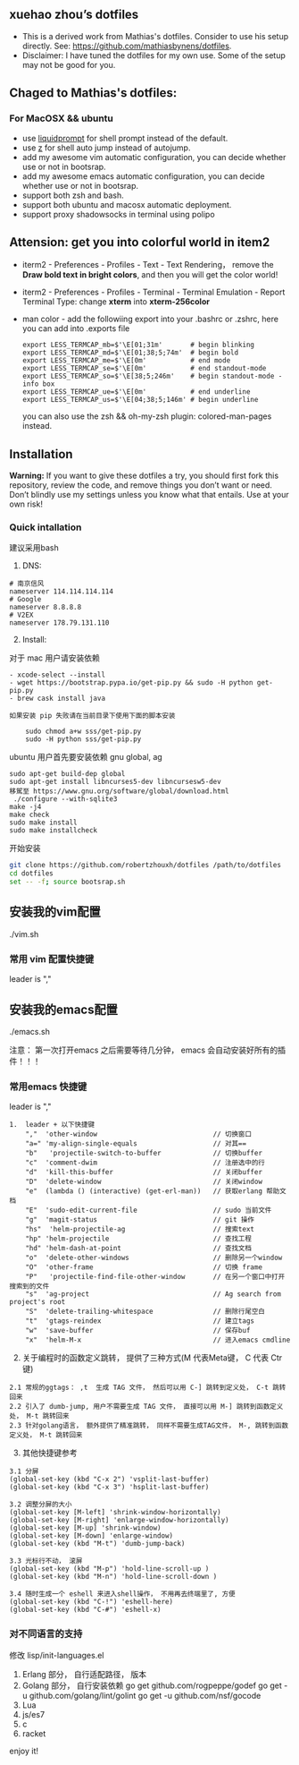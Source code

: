 ##  xuehao zhou’s dotfiles

* This is a derived work from Mathias's dotfiles. Consider to use his setup directly. See: https://github.com/mathiasbynens/dotfiles.
* Disclaimer: I have tuned the dotfiles for my own use. Some of the setup may not be good for you.

## Chaged to Mathias's dotfiles:

### For MacOSX && ubuntu

* use [liquidprompt](https://github.com/nojhan/liquidprompt) for shell prompt instead of the default.
* use [z](https://github.com/rupa/z) for shell auto jump instead of autojump.
* add my awesome vim automatic configuration, you can decide whether use or not in bootsrap.
* add my awesome emacs automatic configuration, you can decide whether use or not in bootsrap.
* support both zsh and bash.
* support both ubuntu and macosx automatic deployment.
* support proxy shadowsocks in terminal using polipo

## Attension: get you into colorful world in item2

- iterm2 - Preferences - Profiles - Text - Text Rendering， remove the **Draw bold text in bright colors**, and then you will get the color world!
- iterm2 - Preferences - Profiles - Terminal - Terminal Emulation - Report Terminal Type: change **xterm** into **xterm-256color**
- man color - add the followiing export into your .bashrc or .zshrc, here you can add into .exports file

    ```
    export LESS_TERMCAP_mb=$'\E[01;31m'       # begin blinking
    export LESS_TERMCAP_md=$'\E[01;38;5;74m'  # begin bold
    export LESS_TERMCAP_me=$'\E[0m'           # end mode
    export LESS_TERMCAP_se=$'\E[0m'           # end standout-mode
    export LESS_TERMCAP_so=$'\E[38;5;246m'    # begin standout-mode - info box
    export LESS_TERMCAP_ue=$'\E[0m'           # end underline
    export LESS_TERMCAP_us=$'\E[04;38;5;146m' # begin underline
    ```

    you can also use the zsh && oh-my-zsh plugin: colored-man-pages instead.

## Installation

**Warning:** If you want to give these dotfiles a try, you should first fork this repository, review the code, and remove things you don’t want or need. Don’t blindly use my settings unless you know what that entails. Use at your own risk!

### Quick intallation

建议采用bash

1. DNS:
```
# 南京信风
nameserver 114.114.114.114
# Google
nameserver 8.8.8.8
# V2EX
nameserver 178.79.131.110
```

2. Install:

对于 mac 用户请安装依赖

    - xcode-select --install
    - wget https://bootstrap.pypa.io/get-pip.py && sudo -H python get-pip.py
    - brew cask install java

    如果安装 pip 失败请在当前目录下使用下面的脚本安装

        sudo chmod a+w sss/get-pip.py
        sudo -H python sss/get-pip.py

ubuntu 用户首先要安装依赖 gnu global, ag

    sudo apt-get build-dep global
    sudo apt-get install libncurses5-dev libncursesw5-dev
    移駕至 https://www.gnu.org/software/global/download.html
     ./configure --with-sqlite3
    make -j4
    make check
    sudo make install
    sudo make installcheck


开始安装

```bash
git clone https://github.com/robertzhouxh/dotfiles /path/to/dotfiles
cd dotfiles
set -- -f; source bootsrap.sh
```

## 安装我的vim配置

./vim.sh

### 常用 vim 配置快捷键
leader is ","


## 安装我的emacs配置

./emacs.sh

注意： 第一次打开emacs 之后需要等待几分钟， emacs 会自动安装好所有的插件！！！

### 常用emacs 快捷键

leader is ","

```
1.  leader + 以下快捷键
    ","  'other-window                             // 切换窗口
    "a=" 'my-align-single-equals                   // 对其==
    "b"   'projectile-switch-to-buffer             // 切换buffer
    "c"  'comment-dwim                             // 注册选中的行
    "d"  'kill-this-buffer                         // 关闭buffer
    "D"  'delete-window                            // 关闭window
    "e"  (lambda () (interactive) (get-erl-man))   // 获取erlang 帮助文档
    "E"  'sudo-edit-current-file                   // sudo 当前文件
    "g"  'magit-status                             // git 操作
    "hs"  'helm-projectile-ag                      // 搜索text
    "hp" 'helm-projectile                          // 查找工程
    "hd" 'helm-dash-at-point                       // 查找文档
    "o"  'delete-other-windows                     // 删除另一个window
    "O"  'other-frame                              // 切换 frame
    "P"   'projectile-find-file-other-window       // 在另一个窗口中打开搜索到的文件
    "s"  'ag-project                               // Ag search from project's root
    "S"  'delete-trailing-whitespace               // 删除行尾空白
    "t"  'gtags-reindex                            // 建立tags
    "w"  'save-buffer                              // 保存buf
    "x"  'helm-M-x                                 // 进入emacs cmdline
```

2. 关于编程时的函数定义跳转， 提供了三种方式(M 代表Meta键， C 代表 Ctr 键)


```
2.1 常规的ggtags： ,t  生成 TAG 文件， 然后可以用 C-] 跳转到定义处， C-t 跳转回来
2.2 引入了 dumb-jump, 用户不需要生成 TAG 文件， 直接可以用 M-] 跳转到函数定义处， M-t 跳转回来
2.3 针对golang语言， 额外提供了精准跳转， 同样不需要生成TAG文件， M-, 跳转到函数定义处， M-t 跳转回来
```

3. 其他快捷键参考

```
3.1 分屏
(global-set-key (kbd "C-x 2") 'vsplit-last-buffer)  
(global-set-key (kbd "C-x 3") 'hsplit-last-buffer)

3.2 调整分屏的大小
(global-set-key [M-left] 'shrink-window-horizontally)
(global-set-key [M-right] 'enlarge-window-horizontally)
(global-set-key [M-up] 'shrink-window)
(global-set-key [M-down] 'enlarge-window)
(global-set-key (kbd "M-t") 'dumb-jump-back)

3.3 光标行不动， 滚屏
(global-set-key (kbd "M-p") 'hold-line-scroll-up )
(global-set-key (kbd "M-n") 'hold-line-scroll-down )

3.4 随时生成一个 eshell 来进入shell操作， 不用再去终端里了, 方便
(global-set-key (kbd "C-!") 'eshell-here)
(global-set-key (kbd "C-#") 'eshell-x)

```
### 对不同语言的支持

修改 lisp/init-languages.el

1. Erlang 部分， 自行适配路径， 版本
2. Golang 部分， 自行安装依赖
    go get github.com/rogpeppe/godef
    go get -u github.com/golang/lint/golint
    go get -u github.com/nsf/gocode
3. Lua
4. js/es7
5. c
6. racket


enjoy it!
